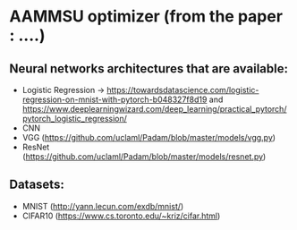 # AAMMSU optimizer (from the paper : ....)

## Neural networks architectures that are available:
- Logistic Regression -> https://towardsdatascience.com/logistic-regression-on-mnist-with-pytorch-b048327f8d19 and https://www.deeplearningwizard.com/deep_learning/practical_pytorch/pytorch_logistic_regression/
- CNN
- VGG (https://github.com/uclaml/Padam/blob/master/models/vgg.py)
- ResNet (https://github.com/uclaml/Padam/blob/master/models/resnet.py)

## Datasets:
- MNIST (http://yann.lecun.com/exdb/mnist/)
- CIFAR10 (https://www.cs.toronto.edu/~kriz/cifar.html)





